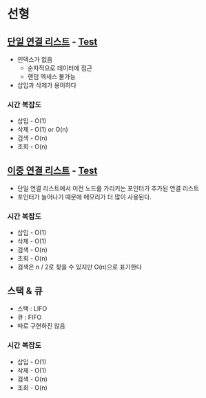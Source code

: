 # 선형

## [단일 연결 리스트](src/main/java/list/SinglyLinkedList.java) - [Test](src/test/java/linear/SinglyLinkedListTest.java)
- 인덱스가 없음
  - 순차적으로 데이터에 접근
  - 랜덤 엑세스 불가능
- 삽입과 삭제가 용이하다

### 시간 복잡도

- 삽입 - O(1)
- 삭제 - O(1) or O(n)
- 검색 - O(n)
- 조회 - O(n)

## [이중 연결 리스트](src/main/java/list/DoublyLinkedList.java) - [Test](src/test/java/linear/DoublyLinkedListTest.java)

- 단일 연결 리스트에서 이전 노드를 가리키는 포인터가 추가된 연결 리스트
- 포인터가 늘어나기 때문에 메모리가 더 많이 사용된다.

### 시간 복잡도

- 삽입 - O(1)
- 삭제 - O(1)
- 검색 - O(n)
- 조회 - O(n)
- 검색은 n / 2로 찾을 수 있지만 O(n)으로 표기한다

## 스택 & 큐
- 스택 : LIFO
- 큐 : FIFO
- 따로 구현하진 않음

### 시간 복잡도

- 삽입 - O(1)
- 삭제 - O(1)
- 검색 - O(n)
- 조회 - O(n)